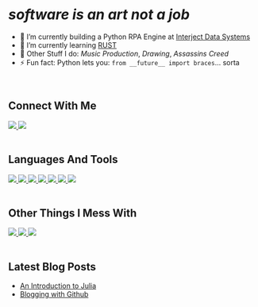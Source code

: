 
# _software is an art not a job_ 

- 🐍 I’m currently building a Python RPA Engine at [Interject Data Systems](http://gointerject.com/)
- 🌱 I’m currently learning [RUST](https://www.rust-lang.org/)
- 🌟 Other Stuff I do: _Music Production_, _Drawing_, _Assassins Creed_ 
- ⚡ Fun fact: Python lets you: `from __future__ import braces`... sorta

<br>

## Connect With Me

<a href="https://www.linkedin.com/in/robby-boney-717486133/">
    <img src="https://img.shields.io/badge/LinkedIn-black?color=black&style=for-the-badge&logo=Linkedin"/>
</a>
<a href="https://www.linkedin.com/in/robby-boney-717486133/">
    <img src="https://img.shields.io/badge/robbyb@gointerject.com-black?color=black&style=for-the-badge&logo=Gmail"/>
</a>

<br>
<br>

## Languages And Tools

<a href="https://www.python.org/">
    <img src="https://img.shields.io/badge/Python-black?color=black&style=for-the-badge&logo=Python"/>
</a>
<a href="https://git-scm.com/">
    <img src="https://img.shields.io/badge/Git-black?color=black&style=for-the-badge&logo=Git"/>
</a>
<a href="https://www.gitlab.com/">
    <img src="https://img.shields.io/badge/Gitlab-black?color=black&style=for-the-badge&logo=Gitlab"/>
</a>
<a href="https://www.rust-lang.org/">
    <img src="https://img.shields.io/badge/Rust-black?color=black&style=for-the-badge&logo=Rust"/>
</a>
<a href="https://www.rust-lang.org/">
    <img src="https://img.shields.io/badge/VSCode-black?style=for-the-badge&logo=Visual Studio Code&logoColor=blue"/>
</a>
<a href="https://www.rust-lang.org/">
    <img src="https://img.shields.io/badge/Jupyter-black?style=for-the-badge&logo=Jupyter"/>
</a>
<a href="https://www.rust-lang.org/">
    <img src="https://img.shields.io/badge/Pytest-black?style=for-the-badge&logo=Python&logoColor=blue"/>
</a>

<br>
<br>

## Other Things I Mess With

<a href="https://www.blender.org/">
    <img src="https://img.shields.io/badge/Blender-black?color=black&style=for-the-badge&logo=Blender"/>
</a>
<a href="https://www.gatsbyjs.org/">
    <img src="https://img.shields.io/badge/Gatsby-black?color=black&style=for-the-badge&logo=Gatsby"/>
</a>
<a href="https://vuejs.org/">
    <img src="https://img.shields.io/badge/Vue.js-black?color=black&style=for-the-badge&logo=Vue.js"/>
</a>

<br>
<br>

## Latest Blog Posts

- [An Introduction to Julia](https://github.com/HarmonicHemispheres/src_box/blob/master/vol-1/issue-2/post.ipynb)
- [Blogging with Github](https://github.com/HarmonicHemispheres/src_box/blob/master/vol-1/issue-1/post.md)

